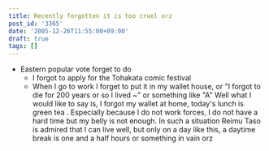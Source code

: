 ```yaml
---
title: Recently forgotten it is too cruel orz
post_id: '3365'
date: '2005-12-26T11:55:00+09:00'
draft: true
tags: []
---
```


*   Eastern popular vote forget to do
    *   I forgot to apply for the Tohakata comic festival
    *   When I go to work I forget to put it in my wallet house, or "I forgot to die for 200 years or so I lived ~" or something like "A" Well what I would like to say is, I forgot my wallet at home, today's lunch is green tea . Especially because I do not work forces, I do not have a hard time but my belly is not enough. In such a situation Reimu Taso is admired that I can live well, but only on a day like this, a daytime break is one and a half hours or something in vain orz
